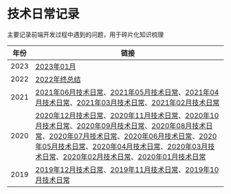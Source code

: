 # 技术日常记录

主要记录前端开发过程中遇到的问题，用于碎片化知识梳理

年份 | 链接
--- | ---
2023 | [2023年01月](./2023-01.md)
2022 | [2022年终总结](./2022.md)
2021 | [2021年06月技术日常](./2021-06.md)、[2021年05月技术日常](./2021-05.md)、[2021年04月技术日常](./2021-04.md)、[2021年03月技术日常](./2021-03.md)、[2021年02月技术日常](./2021-02.md)
2020 | [2020年12月技术日常](./2020-12.md)、[2020年11月技术日常](./2020-11.md)、[2020年10月技术日常](./2020-10.md)、[2020年09月技术日常](./2020-09.md)、[2020年08月技术日常](./2020-08.md)、[2020年07月技术日常](./2020-07.md)、[2020年06月技术日常](./2020-06.md)、[2020年05月技术日常](./2020-05.md)、[2020年04月技术日常](./2020-04.md)、[2020年03月技术日常](./2020-03.md)、[2020年02月技术日常](./2020-02.md)、[2020年01月技术日常](./2020-01.md)
2019 | [2019年12月技术日常](./2019-12.md)、[2019年11月技术日常](./2019-11.md)、[2019年10月技术日常](./2019-10.md)
